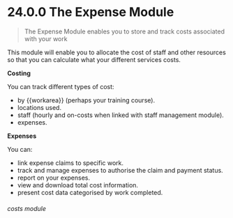 # 24.0.0 The Expense Module

> The Expense Module enables you to store and track costs associated with your work



This module will enable you to allocate the cost of staff and other resources so that you can calculate what your different services costs.

**Costing**

You can track different types of cost:
- by {{workarea}} (perhaps your training course).
- locations used.
- staff (hourly and on-costs when linked with staff management module).
- expenses.

**Expenses**  

You can:
- link expense claims to specific work.
- track and manage expenses to authorise the claim and payment status.
- report on your expenses.
- view and download total cost information.
- present cost data categorised by work completed.


###### costs module

